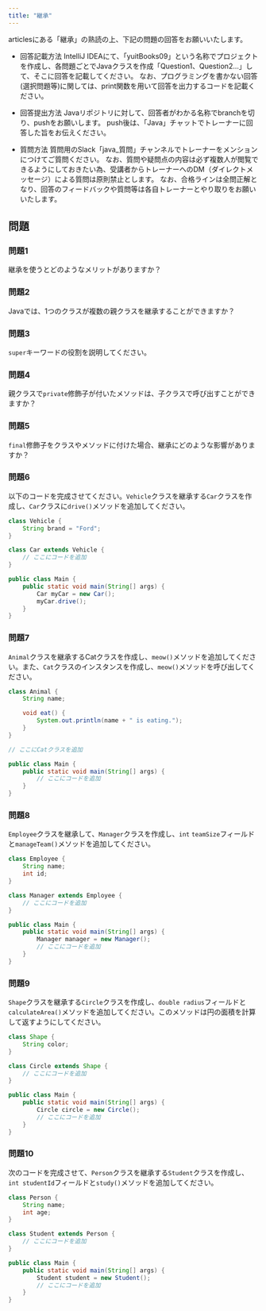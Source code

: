 ```yaml
---
title: "継承"
---
```


articlesにある「継承」の熟読の上、下記の問題の回答をお願いいたします。

* 回答記載方法
IntelliJ IDEAにて、「yuitBooks09」という名称でプロジェクトを作成し、各問題ごとでJavaクラスを作成「Question1、Question2...」して、そこに回答を記載してください。
なお、プログラミングを書かない回答(選択問題等)に関しては、print関数を用いて回答を出力するコードを記載ください。

* 回答提出方法
Javaリポジトリに対して、回答者がわかる名称でbranchを切り、pushをお願いします。
push後は、「Java」チャットでトレーナーに回答した旨をお伝えください。

* 質問方法
質問用のSlack「java_質問」チャンネルでトレーナーをメンションにつけてご質問ください。
なお、質問や疑問点の内容は必ず複数人が閲覧できるようにしておきたい為、受講者からトレーナーへのDM（ダイレクトメッセージ）による質問は原則禁止とします。
なお、合格ラインは全問正解となり、回答のフィードバックや質問等は各自トレーナーとやり取りをお願いいたします。

## 問題

### 問題1
継承を使うとどのようなメリットがありますか？

### 問題2
Javaでは、1つのクラスが複数の親クラスを継承することができますか？

### 問題3
`super`キーワードの役割を説明してください。

### 問題4
親クラスで`private`修飾子が付いたメソッドは、子クラスで呼び出すことができますか？

### 問題5
`final`修飾子をクラスやメソッドに付けた場合、継承にどのような影響がありますか？

### 問題6
以下のコードを完成させてください。`Vehicle`クラスを継承する`Car`クラスを作成し、`Car`クラスに`drive()`メソッドを追加してください。

```java
class Vehicle {
    String brand = "Ford";
}

class Car extends Vehicle {
    // ここにコードを追加
}

public class Main {
    public static void main(String[] args) {
        Car myCar = new Car();
        myCar.drive();
    }
}
```

### 問題7
`Animal`クラスを継承するCatクラスを作成し、`meow()`メソッドを追加してください。また、`Cat`クラスのインスタンスを作成し、`meow()`メソッドを呼び出してください。

```java
class Animal {
    String name;

    void eat() {
        System.out.println(name + " is eating.");
    }
}

// ここにCatクラスを追加

public class Main {
    public static void main(String[] args) {
        // ここにコードを追加
    }
}
```

### 問題8
`Employee`クラスを継承して、`Manager`クラスを作成し、`int` `teamSize`フィールドと`manageTeam()`メソッドを追加してください。

```java
class Employee {
    String name;
    int id;
}

class Manager extends Employee {
    // ここにコードを追加
}

public class Main {
    public static void main(String[] args) {
        Manager manager = new Manager();
        // ここにコードを追加
    }
}
```

### 問題9
`Shape`クラスを継承する`Circle`クラスを作成し、`double radius`フィールドと`calculateArea()`メソッドを追加してください。このメソッドは円の面積を計算して返すようにしてください。
```java
class Shape {
    String color;
}

class Circle extends Shape {
    // ここにコードを追加
}

public class Main {
    public static void main(String[] args) {
        Circle circle = new Circle();
        // ここにコードを追加
    }
}
```
### 問題10
次のコードを完成させて、`Person`クラスを継承する`Student`クラスを作成し、`int studentId`フィールドと`study()`メソッドを追加してください。
```java
class Person {
    String name;
    int age;
}

class Student extends Person {
    // ここにコードを追加
}

public class Main {
    public static void main(String[] args) {
        Student student = new Student();
        // ここにコードを追加
    }
}
```

